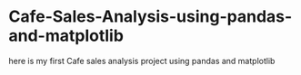 # Cafe-Sales-Analysis-using-pandas-and-matplotlib
here is my first Cafe sales analysis project using pandas and matplotlib
